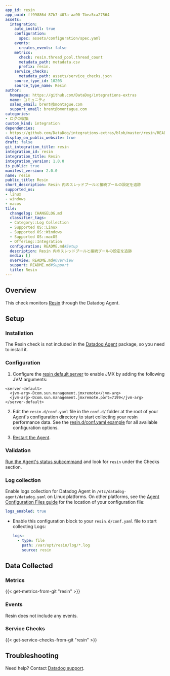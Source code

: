 ```yaml
---
app_id: resin
app_uuid: ff99886d-87b7-407a-aa90-7bea5ca27564
assets:
  integration:
    auto_install: true
    configuration:
      spec: assets/configuration/spec.yaml
    events:
      creates_events: false
    metrics:
      check: resin.thread_pool.thread_count
      metadata_path: metadata.csv
      prefix: resin.
    service_checks:
      metadata_path: assets/service_checks.json
    source_type_id: 10203
    source_type_name: Resin
author:
  homepage: https://github.com/DataDog/integrations-extras
  name: コミュニティ
  sales_email: brent@bmontague.com
  support_email: brent@bmontague.com
categories:
- ログの収集
custom_kind: integration
dependencies:
- https://github.com/DataDog/integrations-extras/blob/master/resin/README.md
display_on_public_website: true
draft: false
git_integration_title: resin
integration_id: resin
integration_title: Resin
integration_version: 1.0.0
is_public: true
manifest_version: 2.0.0
name: resin
public_title: Resin
short_description: Resin 内のスレッドプールと接続プールの設定を追跡
supported_os:
- linux
- windows
- macos
tile:
  changelog: CHANGELOG.md
  classifier_tags:
  - Category::Log Collection
  - Supported OS::Linux
  - Supported OS::Windows
  - Supported OS::macOS
  - Offering::Integration
  configuration: README.md#Setup
  description: Resin 内のスレッドプールと接続プールの設定を追跡
  media: []
  overview: README.md#Overview
  support: README.md#Support
  title: Resin
---
```


<!--  SOURCED FROM https://github.com/DataDog/integrations-extras -->


## Overview

This check monitors [Resin][1] through the Datadog Agent.

## Setup

### Installation

The Resin check is not included in the [Datadog Agent][2] package, so you need to install it.

### Configuration

1. Configure the [resin default server][3] to enable JMX by adding the following JVM arguments:

```
<server-default>
  <jvm-arg>-Dcom.sun.management.jmxremote</jvm-arg>
  <jvm-arg>-Dcom.sun.management.jmxremote.port=7199</jvm-arg>
</server-default>
```

2. Edit the `resin.d/conf.yaml` file in the `conf.d/` folder at the root of your Agent's configuration directory to start collecting your resin performance data. See the [resin.d/conf.yaml example][2] for all available configuration options.

3. [Restart the Agent][4].

### Validation

[Run the Agent's status subcommand][5] and look for `resin` under the Checks section.

### Log collection

Enable logs collection for Datadog Agent in `/etc/datadog-agent/datadog.yaml` on Linux platforms. On other platforms, see the [Agent Configuration Files guide][6] for the location of your configuration file:

```yaml
logs_enabled: true
```

- Enable this configuration block to your `resin.d/conf.yaml` file to start collecting Logs:
    ```yaml
    logs:
      - type: file
        path: /var/opt/resin/log/*.log
        source: resin
    ```

## Data Collected

### Metrics
{{< get-metrics-from-git "resin" >}}


### Events

Resin does not include any events.

### Service Checks
{{< get-service-checks-from-git "resin" >}}


## Troubleshooting

Need help? Contact [Datadog support][9].


[1]: https://caucho.com/
[2]: https://github.com/DataDog/integrations-extras/blob/master/resin/datadog_checks/resin/data/conf.yaml.example
[3]: https://www.caucho.com/resin-4.0/admin/cluster-server.xtp#JVMparameters:settingtheJVMcommandline
[4]: https://docs.datadoghq.com/ja/agent/guide/agent-commands/?tab=agentv6#start-stop-and-restart-the-agent
[5]: https://docs.datadoghq.com/ja/agent/guide/agent-commands/?tab=agentv6#agent-status-and-information
[6]: https://docs.datadoghq.com/ja/agent/guide/agent-configuration-files/
[7]: https://github.com/DataDog/integrations-extras/blob/master/resin/metadata.csv
[8]: https://github.com/DataDog/integrations-extras/blob/master/resin/assets/service_checks.json
[9]: https://docs.datadoghq.com/ja/help/